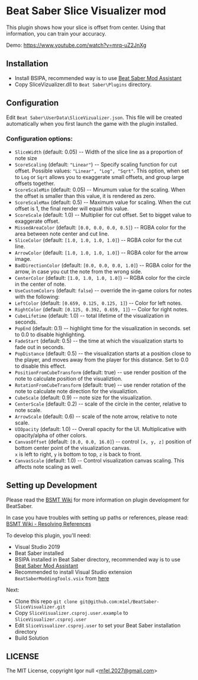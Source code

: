 # Beat Saber Slice Visualizer mod

This plugin shows how your slice is offset from center.
Using that information, you can train your accuracy.

Demo: https://www.youtube.com/watch?v=mrq-uZ2JnXg

## Installation

- Install BSIPA, recommended way is to use [Beat Saber Mod Assistant][mod_assistant]
- Copy SliceVizualizer.dll to `Beat Saber\Plugins` directory.

## Configuration

Edit `Beat Saber\UserData\SliceVizualizer.json`.
This file will be created automatically when you first launch the game with the plugin installed.

### Configuration options:
- `SliceWidth` (default: 0.05) -- Width of the slice line as a proportion of note size
- `ScoreScaling` (default: `"Linear"`) -- Specify scaling function for cut offset. Possible values: `"Linear", "Log", "Sqrt"`.
This option, when set to `Log` or `Sqrt` allows you to exaggerate small offsets, and group large offsets together.
- `ScoreScaleMin` (default: 0.05) -- Minumum value for the scaling. When the offset is smaller than this value, it is rendered as zero.
- `ScoreScaleMax` (default: 0.5) -- Maximum value for scaling. When the cut offset is 1, the final render will equal this value.
- `ScoreScale` (default: 1.0) -- Multiplier for cut offset. Set to bigget value to exaggerate offset.
- `MissedAreaColor` (default: `[0.0, 0.0, 0.0, 0.5]`) -- RGBA color for the area between note center and cut line.
- `SliceColor` (default: `[1.0, 1.0, 1.0, 1.0]`) -- RGBA color for the cut line.
- `ArrowColor` (default: `[1.0, 1.0, 1.0, 1.0]`) -- RGBA color for the arrow image.
- `BadDirectionColor` (default: `[0.0, 0.0, 0.0, 1.0]`) -- RGBA color for the arrow, in case you cut the note from the wrong side.
- `CenterColor` (default: `[1.0, 1.0, 1.0, 1.0]`) -- RGBA color for the circle in the center of note.
- `UseCustomColors` (default: `false`) -- override the in-game colors for notes with the following:
- `LeftColor` (default: `[0.659, 0.125, 0.125, 1]`) -- Color for left notes.
- `RightColor` (default: `[0.125, 0.392, 0.659, 1]`) -- Color for right notes.
- `CubeLifetime` (default: 1.0) -- total lifetime of the visualization in seconds.
- `PopEnd` (default: 0.1) -- highlight time for the visualization in seconds. set to 0.0 to disable highlighting.
- `FadeStart` (default: 0.5) -- the time at which the visualization starts to fade out in seconds.
- `PopDistance` (default: 0.5) -- the visualization starts at a position close to the player, and moves away from the player for this distance.
Set to 0.0 to disable this effect.
- `PositionFromCubeTransform` (default: true) -- use render position of the note to calculate position of the visualiztion.
- `RotationFromCubeTransform` (default: true) -- use render rotation of the note to calculate note direction for the visualiztion.
- `CubeScale` (default: 0.9) -- note size for the visualization.
- `CenterScale` (default: 0.2) -- scale of the circle in the center, relative to note scale.
- `ArrowScale` (default: 0.6) -- scale of the note arrow, relative to note scale.
- `UIOpacity` (default: 1.0) -- Overall opacity for the UI.  Multiplicative with opacity/alpha of other colors.
- `CanvasOffset` (default: `[0.0, 0.0, 16.0]`) -- control `[x, y, z]` position of bottom center point of the visualization canvas.  
`x` is left to right, `y` is bottom to top, `z` is back to front.
- `CanvasScale` (default: 1.0) -- Control visualization canvas scaling. This affects note scaling as well.

## Setting up Development

Please read the [BSMT Wiki][bsmt_wiki] for more information on plugin development for BeatSaber.

In case you have troubles with setting up paths or references, please read:
[BSMT Wiki - Resolving References][bsmt_wiki_ref]

To develop this plugin, you'll need:

- Visual Studio 2019
- Beat Saber installed
- BSIPA installed in Beat Saber directory, recommended way is to use [Beat Saber Mod Assistant][mod_assistant]
- Recommended to install Visual Studio extension `BeatSaberModdingTools.vsix` from [here][bsmg_tools_vsix]

Next:

- Clone this repo `git clone git@github.com:m1el/BeatSaber-SliceVisualizer.git`
- Copy `SliceVisualizer.csproj.user.example` to `SliceVisualizer.csproj.user`
- Edit `SliceVisualizer.csproj.user` to set your Beat Saber installation directory
- Build Solution

## LICENSE

The MIT License, copyright Igor null \<m1el.2027@gmail.com\>

[bsmt_wiki]: https://github.com/Zingabopp/BeatSaberModdingTools/wiki "Beat Saber Modding Tools Wiki"
[bsmt_wiki_ref]: https://github.com/Zingabopp/BeatSaberModdingTools/wiki/Resolving-References "Beat Saber Modding Tools Wiki - Resolving References"
[mod_assistant]: https://github.com/Assistant/ModAssistant/releases/latest "Beat Saber Mod Assistant latest release"
[bsmg_tools_vsix]: https://github.com/Zingabopp/BeatSaberModdingTools/releases/latest "Beat Saber Modding tools Visual Studio extension"

